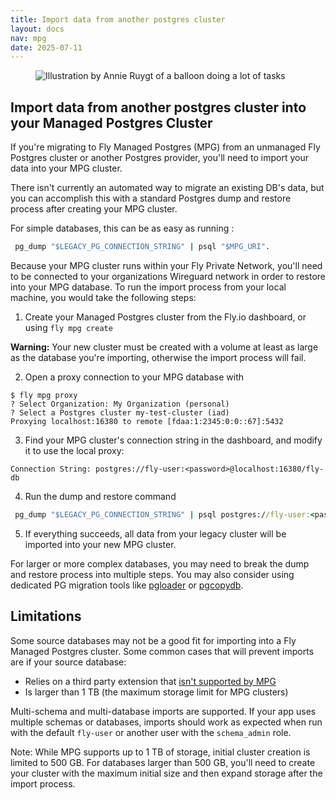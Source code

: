 ```yaml
---
title: Import data from another postgres cluster
layout: docs
nav: mpg
date: 2025-07-11
---
```



<figure class="flex justify-center">
  <img src="/static/images/Managed_Postgres.png" alt="Illustration by Annie Ruygt of a balloon doing a lot of tasks" class="w-full max-w-lg mx-auto">
</figure>


## Import data from another postgres cluster into your Managed Postgres Cluster

If you're migrating to Fly Managed Postgres (MPG) from an unmanaged Fly Postgres cluster or another Postgres provider, you'll need to import your data into your MPG cluster.

There isn't currently an automated way to migrate an existing DB's data, but you can accomplish this with a standard Postgres dump and restore process after creating your MPG cluster.

For simple databases, this can be as easy as running :

```cmd
 pg_dump "$LEGACY_PG_CONNECTION_STRING" | psql "$MPG_URI".
```

Because your MPG cluster runs within your Fly Private Network, you'll need to be connected to your organizations Wireguard network in order to restore into your MPG database. To run the import process from your local machine, you would take the following steps: 

1. Create your Managed Postgres cluster from the Fly.io dashboard, or using `fly mpg create`

  <div class="warning icon">
  <b>Warning:</b> Your new cluster must be created with a volume at least as large as the database you're importing, otherwise the import process will fail. 
  </div> 

2. Open a proxy connection to your MPG database with
  ```out
  $ fly mpg proxy    
  ? Select Organization: My Organization (personal)
  ? Select a Postgres cluster my-test-cluster (iad)
  Proxying localhost:16380 to remote [fdaa:1:2345:0:0::67]:5432
  ```

3. Find your MPG cluster's connection string in the dashboard, and modify it to use the local proxy: 
  ```out
  Connection String: postgres://fly-user:<password>@localhost:16380/fly-db
  ``` 

4. Run the dump and restore command
```cmd
 pg_dump "$LEGACY_PG_CONNECTION_STRING" | psql postgres://fly-user:<password>@localhost:16380/fly-db
```

5. If everything succeeds, all data from your legacy cluster will be imported into your new MPG cluster. 

For larger or more complex databases, you may need to break the dump and restore process into multiple steps. You may also consider using dedicated PG migration tools like [pgloader](https://pgloader.io/) or [pgcopydb](https://github.com/dimitri/pgcopydb).

## Limitations
Some source databases may not be a good fit for importing into a Fly Managed Postgres cluster.  Some common cases that will prevent imports are if your source database:

- Relies on a third party extension that [isn't supported by MPG](/docs/mpg/extensions)
- Is larger than 1 TB (the maximum storage limit for MPG clusters)

Multi-schema and multi-database imports are supported. If your app uses multiple schemas or databases, imports should work as expected when run with the default `fly-user` or another user with the `schema_admin` role.

Note: While MPG supports up to 1 TB of storage, initial cluster creation is limited to 500 GB. For databases larger than 500 GB, you'll need to create your cluster with the maximum initial size and then expand storage after the import process.